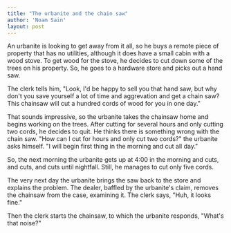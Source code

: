 ```yaml
---
title: "The urbanite and the chain saw"
author: 'Noam Sain'
layout: post
---
```


An urbanite is looking to get away from it all, so he buys a remote piece of property that has no utilities, although it does have a small cabin with a wood stove. To get wood for the stove, he decides to cut down some of the trees on his property. So, he goes to a hardware store and picks out a hand saw.

The clerk tells him, "Look, I'd be happy to sell you that hand saw, but why don't you save yourself a lot of time and aggrevation and get a chain saw? This chainsaw will cut a hundred cords of wood for you in one day."

That sounds impressive, so the urbanite takes the chainsaw home and begins working on the trees. After cutting for several hours and only cutting two cords, he decides to quit. He thinks there is something wrong with the chain saw. "How can I cut for hours and only cut two cords?" the urbanite asks himself. "I will begin first thing in the morning and cut all day."

So, the next morning the urbanite gets up at 4:00 in the morning and cuts, and cuts, and cuts until nightfall. Still, he manages to cut only five cords.

The very next day the urbanite brings the saw back to the store and explains the problem. The dealer, baffled by the urbanite's claim, removes the chainsaw from the case, examining it. The clerk says, "Huh, it looks fine."

Then the clerk starts the chainsaw, to which the urbanite responds, "What's that noise?"